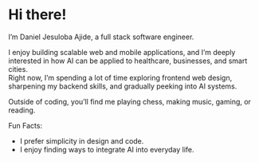 # Hi there!  

I’m Daniel Jesuloba Ajide, a full stack software engineer.  

I enjoy building scalable web and mobile applications, and I’m deeply interested in how AI can be applied to healthcare, businesses, and smart cities.  
Right now, I’m spending a lot of time exploring frontend web design, sharpening my backend skills, and gradually peeking into AI systems.  

Outside of coding, you’ll find me playing chess, making music, gaming, or reading.  

Fun Facts:  
- I prefer simplicity in design and code.  
- I enjoy finding ways to integrate AI into everyday life.  
